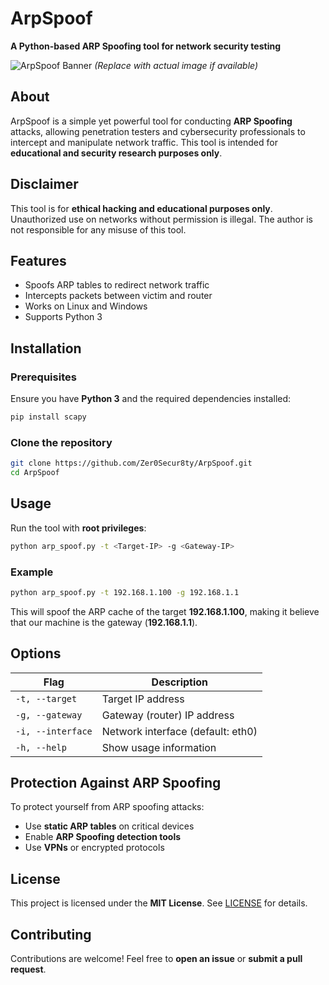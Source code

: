 # **ArpSpoof**  
**A Python-based ARP Spoofing tool for network security testing**  

![ArpSpoof Banner](https://raw.githubusercontent.com/Zer0Secur8ty/ArpSpoof/main/assets/banner.png) *(Replace with actual image if available)*  

##  About 
ArpSpoof is a simple yet powerful tool for conducting **ARP Spoofing** attacks, allowing penetration testers and cybersecurity professionals to intercept and manipulate network traffic. This tool is intended for **educational and security research purposes only**.  

##  Disclaimer  
This tool is for **ethical hacking and educational purposes only**. Unauthorized use on networks without permission is illegal. The author is not responsible for any misuse of this tool.  

##  Features  
- Spoofs ARP tables to redirect network traffic  
- Intercepts packets between victim and router  
- Works on Linux and Windows  
- Supports Python 3  

##  Installation 
###  Prerequisites 
Ensure you have **Python 3** and the required dependencies installed:  
```bash
pip install scapy
```

###  Clone the repository
```bash
git clone https://github.com/Zer0Secur8ty/ArpSpoof.git
cd ArpSpoof
```

##  Usage  
Run the tool with **root privileges**:  
```bash
python arp_spoof.py -t <Target-IP> -g <Gateway-IP>
```

### Example  
```bash
python arp_spoof.py -t 192.168.1.100 -g 192.168.1.1
```
This will spoof the ARP cache of the target **192.168.1.100**, making it believe that our machine is the gateway (**192.168.1.1**).  

##  Options  
| Flag | Description |
|------|------------|
| `-t, --target` | Target IP address |
| `-g, --gateway` | Gateway (router) IP address |
| `-i, --interface` | Network interface (default: eth0) |
| `-h, --help` | Show usage information |

##  Protection Against ARP Spoofing  
To protect yourself from ARP spoofing attacks:  
- Use **static ARP tables** on critical devices  
- Enable **ARP Spoofing detection tools**  
- Use **VPNs** or encrypted protocols  

##  License 
This project is licensed under the **MIT License**. See [LICENSE](LICENSE) for details.  

##  Contributing 
Contributions are welcome! Feel free to **open an issue** or **submit a pull request**.  
